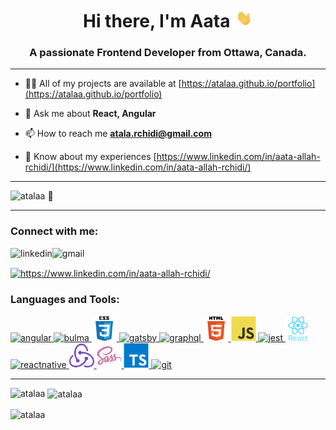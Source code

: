 <h1 align="center">Hi there, I'm Aata <img align="bottom" alt="gif_waving" width="30px" src="https://github.com/Atalaa/gif_readme2/blob/main/waving2.gif?raw=true" /></h1>
<h3 align="center">A passionate Frontend Developer from Ottawa, Canada.</h3> <hr>

- 👨‍💻 All of my projects are available at [https://atalaa.github.io/portfolio](https://atalaa.github.io/portfolio)

- 💬 Ask me about **React, Angular**

- 📫 How to reach me **atala.rchidi@gmail.com**

- 📄 Know about my experiences [https://www.linkedin.com/in/aata-allah-rchidi/](https://www.linkedin.com/in/aata-allah-rchidi/)

<hr>

<p align="left"> <img src="https://komarev.com/ghpvc/?username=atalaa&label=Profile%20views&color=0e75b6&style=flat" alt="atalaa" /> 👀</p>

<hr>

<h3 align="left">Connect with me:</h3>
<img align="left" alt="linkedin" title="LinkedIn" src="https://img.shields.io/badge/LinkedIn-0072b1?style=flat&logo=linkedin&logoColor=fff" />
<img align="left" alt="gmail" title="Gmail" src="https://img.shields.io/badge/Gmail-EA4335?style=flat&logo=gmail&logoColor=fff" />

<br/>

<p align="left">
<a href="https://linkedin.com/in/https://www.linkedin.com/in/aata-allah-rchidi/" target="blank"><img align="center" src="https://raw.githubusercontent.com/rahuldkjain/github-profile-readme-generator/master/src/images/icons/Social/linked-in-alt.svg" alt="https://www.linkedin.com/in/aata-allah-rchidi/" height="30" width="40" /></a>
</p>

<h3 align="left">Languages and Tools:</h3>
<p align="left"> 
 <a href="https://angular.io" target="_blank" rel="noreferrer"> 
  <img src="https://angular.io/assets/images/logos/angular/angular.svg" alt="angular" width="40" height="40" target="_blank"/> 
 </a> 
 <a href="https://bulma.io/" target="_blank" rel="noreferrer"> 
  <img src="https://raw.githubusercontent.com/gilbarbara/logos/804dc257b59e144eaca5bc6ffd16949752c6f789/logos/bulma.svg" alt="bulma" width="40" height="40"/> 
 </a> 
 <a href="https://www.w3schools.com/css/" target="_blank" rel="noreferrer"> 
  <img src="https://raw.githubusercontent.com/devicons/devicon/master/icons/css3/css3-original-wordmark.svg" alt="css3" width="40" height="40"/> 
 </a> 
 <a href="https://www.gatsbyjs.com/" target="_blank" rel="noreferrer"> 
  <img src="https://www.vectorlogo.zone/logos/gatsbyjs/gatsbyjs-icon.svg" alt="gatsby" width="40" height="40"/> 
 </a> 
 <a href="https://graphql.org" target="_blank" rel="noreferrer"> 
  <img src="https://www.vectorlogo.zone/logos/graphql/graphql-icon.svg" alt="graphql" width="40" height="40"/> 
 </a> 
 <a href="https://www.w3.org/html/" target="_blank" rel="noreferrer"> 
  <img src="https://raw.githubusercontent.com/devicons/devicon/master/icons/html5/html5-original-wordmark.svg" alt="html5" width="40" height="40"/> 
 </a> 
 <a href="https://developer.mozilla.org/en-US/docs/Web/JavaScript" target="_blank" rel="noreferrer"> 
  <img src="https://raw.githubusercontent.com/devicons/devicon/master/icons/javascript/javascript-original.svg" alt="javascript" width="40" height="40"/> 
 </a> 
 <a href="https://jestjs.io" target="_blank" rel="noreferrer"> 
  <img src="https://www.vectorlogo.zone/logos/jestjsio/jestjsio-icon.svg" alt="jest" width="40" height="40"/> 
 </a> 
 <a href="https://reactjs.org/" target="_blank" rel="noreferrer"> 
  <img src="https://raw.githubusercontent.com/devicons/devicon/master/icons/react/react-original-wordmark.svg" alt="react" width="40" height="40"/> 
 </a> 
 <a href="https://reactnative.dev/" target="_blank" rel="noreferrer"> 
  <img src="https://reactnative.dev/img/header_logo.svg" alt="reactnative" width="40" height="40"/> 
 </a> 
 <a href="https://redux.js.org" target="_blank" rel="noreferrer"> 
  <img src="https://raw.githubusercontent.com/devicons/devicon/master/icons/redux/redux-original.svg" alt="redux" width="40" height="40"/> 
 </a> 
 <a href="https://sass-lang.com" target="_blank" rel="noreferrer"> 
  <img src="https://raw.githubusercontent.com/devicons/devicon/master/icons/sass/sass-original.svg" alt="sass" width="40" height="40"/> 
 </a> 
 <a href="https://www.typescriptlang.org/" target="_blank" rel="noreferrer"> 
  <img src="https://raw.githubusercontent.com/devicons/devicon/master/icons/typescript/typescript-original.svg" alt="typescript" width="40" height="40"/> 
 </a> 
 <a href="https://git-scm.com/" target="_blank" rel="noreferrer"> <img src="https://www.vectorlogo.zone/logos/git-scm/git-scm-icon.svg" alt="git" width="40" height="40"/> </a>
</p>

<hr>


<p><img align="left" src="https://github-readme-stats.vercel.app/api/top-langs?username=atalaa&show_icons=true&locale=en&layout=compact" alt="atalaa" /></p>

<p>&nbsp;<img align="center" src="https://github-readme-stats.vercel.app/api?username=atalaa&show_icons=true&locale=en" alt="atalaa" /></p>

<p><img align="center" src="https://github-readme-streak-stats.herokuapp.com/?user=atalaa&" alt="atalaa" /></p>




